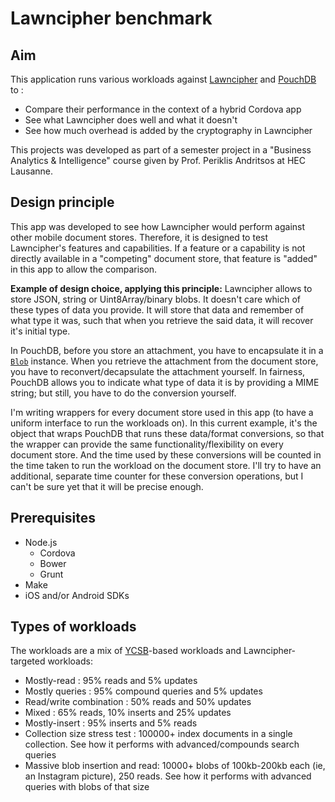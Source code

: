 # Lawncipher benchmark

## Aim

This application runs various workloads against [Lawncipher](https://github.com/LockateMe/Lawncipher.git) and [PouchDB](https://pouchdb.com) to :
* Compare their performance in the context of a hybrid Cordova app
* See what Lawncipher does well and what it doesn't
* See how much overhead is added by the cryptography in Lawncipher

This projects was developed as part of a semester project in a "Business Analytics & Intelligence" course given by Prof. Periklis Andritsos at HEC Lausanne.

## Design principle

This app was developed to see how Lawncipher would perform against other mobile document stores. Therefore, it is designed to test Lawncipher's features and capabilities. If a feature or a capability is not directly available in a "competing" document store, that feature is "added" in this app to allow the comparison.

__Example of design choice, applying this principle:__
Lawncipher allows to store JSON, string or Uint8Array/binary blobs. It doesn't care which of these types of data you provide. It will store that data and remember of what type it was, such that when you retrieve the said data, it will recover it's initial type.

In PouchDB, before you store an attachment, you have to encapsulate it in a [`Blob`](https://developer.mozilla.org/en/docs/Web/API/Blob) instance. When you retrieve the attachment from the document store, you have to reconvert/decapsulate the attachment yourself. In fairness, PouchDB allows you to indicate what type of data it is by providing a MIME string; but still, you have to do the conversion yourself.

I'm writing wrappers for every document store used in this app (to have a uniform interface to run the workloads on). In this current example, it's the object that wraps PouchDB that runs these data/format conversions, so that the wrapper can provide the same functionality/flexibility on every document store. And the time used by these conversions will be counted in the time taken to run the workload on the document store. I'll try to have an additional, separate time counter for these conversion operations, but I can't be sure yet that it will be precise enough.

## Prerequisites

* Node.js
	* Cordova
	* Bower
	* Grunt
* Make
* iOS and/or Android SDKs

## Types of workloads

The workloads are a mix of [YCSB](https://github.com/brianfrankcooper/YCSB)-based workloads and Lawncipher-targeted workloads:

* Mostly-read : 95% reads and 5% updates
* Mostly queries : 95% compound queries and 5% updates
* Read/write combination : 50% reads and 50% updates
* Mixed : 65% reads, 10% inserts and 25% updates
* Mostly-insert : 95% inserts and 5% reads
* Collection size stress test : 100000+ index documents in a single collection. See how it performs with advanced/compounds search queries
* Massive blob insertion and read: 10000+ blobs of 100kb-200kb each (ie, an Instagram picture), 250 reads. See how it performs with advanced queries with blobs of that size
